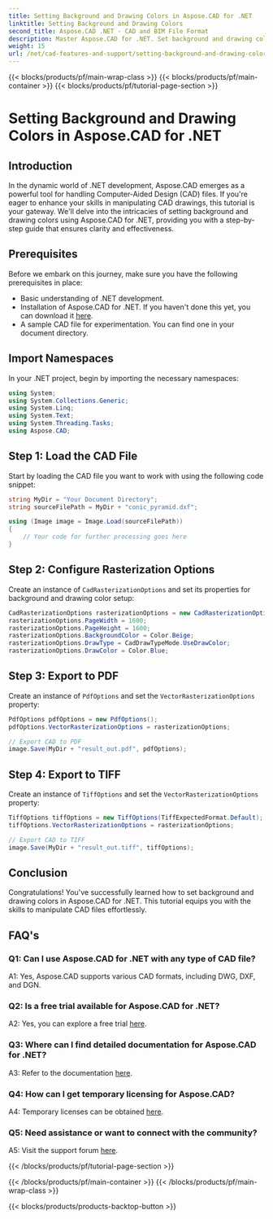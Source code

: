 ```yaml
---
title: Setting Background and Drawing Colors in Aspose.CAD for .NET
linktitle: Setting Background and Drawing Colors
second_title: Aspose.CAD .NET - CAD and BIM File Format
description: Master Aspose.CAD for .NET. Set background and drawing colors effortlessly. Follow our step-by-step guide.
weight: 15
url: /net/cad-features-and-support/setting-background-and-drawing-colors/
---
```


{{< blocks/products/pf/main-wrap-class >}}
{{< blocks/products/pf/main-container >}}
{{< blocks/products/pf/tutorial-page-section >}}

# Setting Background and Drawing Colors in Aspose.CAD for .NET

## Introduction

In the dynamic world of .NET development, Aspose.CAD emerges as a powerful tool for handling Computer-Aided Design (CAD) files. If you're eager to enhance your skills in manipulating CAD drawings, this tutorial is your gateway. We'll delve into the intricacies of setting background and drawing colors using Aspose.CAD for .NET, providing you with a step-by-step guide that ensures clarity and effectiveness.

## Prerequisites

Before we embark on this journey, make sure you have the following prerequisites in place:

- Basic understanding of .NET development.
- Installation of Aspose.CAD for .NET. If you haven't done this yet, you can download it [here](https://releases.aspose.com/cad/net/).
- A sample CAD file for experimentation. You can find one in your document directory.

## Import Namespaces

In your .NET project, begin by importing the necessary namespaces:

```csharp
using System;
using System.Collections.Generic;
using System.Linq;
using System.Text;
using System.Threading.Tasks;
using Aspose.CAD;
```

## Step 1: Load the CAD File

Start by loading the CAD file you want to work with using the following code snippet:

```csharp
string MyDir = "Your Document Directory";
string sourceFilePath = MyDir + "conic_pyramid.dxf";

using (Image image = Image.Load(sourceFilePath))
{
    // Your code for further processing goes here
}
```

## Step 2: Configure Rasterization Options

Create an instance of `CadRasterizationOptions` and set its properties for background and drawing color setup:

```csharp
CadRasterizationOptions rasterizationOptions = new CadRasterizationOptions();
rasterizationOptions.PageWidth = 1600;
rasterizationOptions.PageHeight = 1600;
rasterizationOptions.BackgroundColor = Color.Beige;
rasterizationOptions.DrawType = CadDrawTypeMode.UseDrawColor;
rasterizationOptions.DrawColor = Color.Blue;
```

## Step 3: Export to PDF

Create an instance of `PdfOptions` and set the `VectorRasterizationOptions` property:

```csharp
PdfOptions pdfOptions = new PdfOptions();
pdfOptions.VectorRasterizationOptions = rasterizationOptions;

// Export CAD to PDF
image.Save(MyDir + "result_out.pdf", pdfOptions);
```

## Step 4: Export to TIFF

Create an instance of `TiffOptions` and set the `VectorRasterizationOptions` property:

```csharp
TiffOptions tiffOptions = new TiffOptions(TiffExpectedFormat.Default);
tiffOptions.VectorRasterizationOptions = rasterizationOptions;

// Export CAD to TIFF
image.Save(MyDir + "result_out.tiff", tiffOptions);
```

## Conclusion

Congratulations! You've successfully learned how to set background and drawing colors in Aspose.CAD for .NET. This tutorial equips you with the skills to manipulate CAD files effortlessly.

## FAQ's

### Q1: Can I use Aspose.CAD for .NET with any type of CAD file?

A1: Yes, Aspose.CAD supports various CAD formats, including DWG, DXF, and DGN.

### Q2: Is a free trial available for Aspose.CAD for .NET?

A2: Yes, you can explore a free trial [here](https://releases.aspose.com/).

### Q3: Where can I find detailed documentation for Aspose.CAD for .NET?

A3: Refer to the documentation [here](https://reference.aspose.com/cad/net/).

### Q4: How can I get temporary licensing for Aspose.CAD?

A4: Temporary licenses can be obtained [here](https://purchase.aspose.com/temporary-license/).

### Q5: Need assistance or want to connect with the community?

A5: Visit the support forum [here](https://forum.aspose.com/c/cad/19).


{{< /blocks/products/pf/tutorial-page-section >}}

{{< /blocks/products/pf/main-container >}}
{{< /blocks/products/pf/main-wrap-class >}}

{{< blocks/products/products-backtop-button >}}
